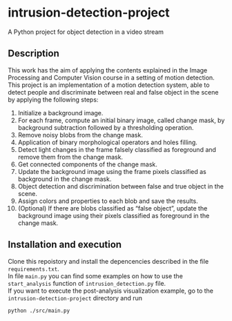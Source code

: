 # intrusion-detection-project
A Python project for object detection in a video stream
## Description
This work has the aim of applying the contents explained in the Image Processing and Computer Vision course in a setting of motion detection.
This project is an implementation of a motion detection system, able to detect people and discriminate between real and false object in the scene by applying the following steps:
1. Initialize a background image.
2. For each frame, compute an initial binary image, called change mask, by background subtraction followed by a thresholding operation.
3. Remove noisy blobs from the change mask.
4. Application of binary morphological operators and holes filling.
5. Detect light changes in the frame falsely classified as foreground and remove them from the change mask.
6. Get connected components of the change mask.
7. Update the background image using the frame pixels classified as background in the change mask.
8. Object detection and discrimination between false and true object in the scene.
9. Assign colors and properties to each blob and save the results.
10. (Optional) If there are blobs classified as “false object”, update the background image using their pixels classified as foreground in the change mask.

## Installation and execution
Clone this repoistory and install the depencencies described in the file `requirements.txt`.\
In file `main.py` you can find some examples on how to use the `start_analysis` function of `intrusion_detection.py` file.\
If you want to execute the post-analysis visualization example, go to the `intrusion-detection-project` directory and run 
```
python ./src/main.py
```

